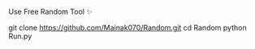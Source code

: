 Use Free Random Tool ✨



git clone https://github.com/Mainak070/Random.git
cd Random
python Run.py

